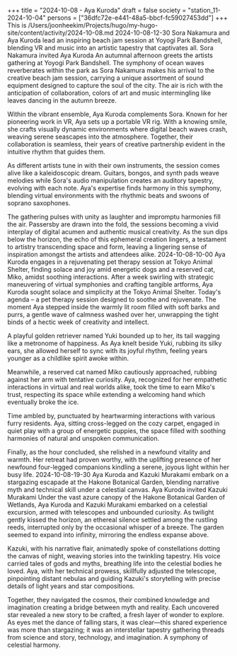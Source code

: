 +++
title = "2024-10-08 - Aya Kuroda"
draft = false
society = "station_11-2024-10-04"
persons = ["36dfc72e-e441-48a5-bbcf-fc59027453dd"]
+++
This is /Users/joonheekim/Projects/hugo/my-hugo-site/content/activity/2024-10-08.md
2024-10-08-12-30
Sora Nakamura and Aya Kuroda lead an inspiring beach jam session at Yoyogi Park Bandshell, blending VR and music into an artistic tapestry that captivates all.
Sora Nakamura invited Aya Kuroda
An autumnal afternoon greets the artists gathering at Yoyogi Park Bandshell. The symphony of ocean waves reverberates within the park as Sora Nakamura makes his arrival to the creative beach jam session, carrying a unique assortment of sound equipment designed to capture the soul of the city. The air is rich with the anticipation of collaboration, colors of art and music intermingling like leaves dancing in the autumn breeze.

Within the vibrant ensemble, Aya Kuroda complements Sora. Known for her pioneering work in VR, Aya sets up a portable VR rig. With a knowing smile, she crafts visually dynamic environments where digital beach waves crash, weaving serene seascapes into the atmosphere. Together, their collaboration is seamless, their years of creative partnership evident in the intuitive rhythm that guides them.

As different artists tune in with their own instruments, the session comes alive like a kaleidoscopic dream. Guitars, bongos, and synth pads weave melodies while Sora's audio manipulation creates an auditory tapestry, evolving with each note. Aya's expertise finds harmony in this symphony, blending virtual environments with the rhythmic beats and swoons of soprano saxophones.

The gathering pulses with unity as laughter and impromptu harmonies fill the air. Passersby are drawn into the fold, the sessions becoming a vivid interplay of digital acumen and authentic musical creativity. As the sun dips below the horizon, the echo of this ephemeral creation lingers, a testament to artistry transcending space and form, leaving a lingering sense of inspiration amongst the artists and attendees alike.
2024-10-08-10-00
Aya Kuroda engages in a rejuvenating pet therapy session at Tokyo Animal Shelter, finding solace and joy amid energetic dogs and a reserved cat, Miko, amidst soothing interactions.
After a week swirling with strategic maneuvering of virtual symphonies and crafting tangible artforms, Aya Kuroda sought solace and simplicity at the Tokyo Animal Shelter. Today's agenda – a pet therapy session designed to soothe and rejuvenate. The moment Aya stepped inside the warmly lit room filled with soft barks and purrs, a gentle wave of calmness washed over her, unwrapping the tight binds of a hectic week of creativity and intellect.

A playful golden retriever named Yuki bounded up to her, its tail wagging like a metronome of happiness. As Aya knelt beside Yuki, rubbing its silky ears, she allowed herself to sync with its joyful rhythm, feeling years younger as a childlike spirit awoke within.

Meanwhile, a reserved cat named Miko cautiously approached, rubbing against her arm with tentative curiosity. Aya, recognized for her empathetic interactions in virtual and real worlds alike, took the time to earn Miko's trust, respecting its space while extending a welcoming hand which eventually broke the ice.

Time ambled by, punctuated by heartwarming interactions with various furry residents. Aya, sitting cross-legged on the cozy carpet, engaged in quiet play with a group of energetic puppies, the space filled with soothing harmonies of natural and unspoken communication.

Finally, as the hour concluded, she relished in a newfound vitality and warmth. Her retreat had proven worthy, with the uplifting presence of her newfound four-legged companions kindling a serene, joyous light within her busy life.
2024-10-08-19-30
Aya Kuroda and Kazuki Murakami embark on a stargazing escapade at the Hakone Botanical Garden, blending narrative myth and technical skill under a celestial canvas.
Aya Kuroda invited Kazuki Murakami
Under the vast azure canopy of the Hakone Botanical Garden of Wetlands, Aya Kuroda and Kazuki Murakami embarked on a celestial excursion, armed with telescopes and unbounded curiosity. As twilight gently kissed the horizon, an ethereal silence settled among the rustling reeds, interrupted only by the occasional whisper of a breeze. The garden seemed to expand into infinity, mirroring the endless expanse above.

Kazuki, with his narrative flair, animatedly spoke of constellations dotting the canvas of night, weaving stories into the twinkling tapestry. His voice carried tales of gods and myths, breathing life into the celestial bodies he loved. Aya, with her technical prowess, skillfully adjusted the telescope, pinpointing distant nebulas and guiding Kazuki's storytelling with precise details of light years and star compositions.

Together, they navigated the cosmos, their combined knowledge and imagination creating a bridge between myth and reality. Each uncovered star revealed a new story to be crafted, a fresh layer of wonder to explore. As eyes met the dance of falling stars, it was clear—this shared experience was more than stargazing; it was an interstellar tapestry gathering threads from science and story, technology, and imagination. A symphony of celestial harmony.
